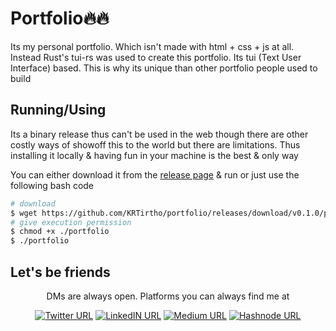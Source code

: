 # Portfolio🔥🔥

Its my personal portfolio. Which isn't made with html + css + js at all. Instead Rust's tui-rs was used to create this portfolio. Its tui (Text User Interface) based. This is why its unique than other portfolio people used to build

## Running/Using

Its a binary release thus can't be used in the web though there are other costly ways of showoff this to the world but there are limitations. Thus installing it locally & having fun in your machine is the best & only way

You can either download it from the [release page](https://github.com/KRTirtho/portfolio/releases) & run or just use the following bash code

```bash
# download
$ wget https://github.com/KRTirtho/portfolio/releases/download/v0.1.0/portfolio
# give execution permission
$ chmod +x ./portfolio
$ ./portfolio
```

## Let's be friends

<p align="center">DMs are always open. Platforms you can always find me at</p>
<p align="center"><a href="https://twitter.com/@krtirtho"><img src="https://img.shields.io/badge/Twitter-1DA1F2?style=for-the-badge&logo=twitter&logoColor=white" alt="Twitter URL"/></a> <a href="https://www.linkedin.com/in/kr-tirtho-810b951b4"><img src="https://img.shields.io/badge/LinkedIn-0077B5?style=for-the-badge&logo=linkedin&logoColor=white" alt="LinkedIN URL"/></a> <a href="https://medium.com/@krtirtho"><img src="https://img.shields.io/badge/Medium-12100E?style=for-the-badge&logo=medium&logoColor=white" alt="Medium URL"/></a> <a href="https://hashnode.com/@krtirtho"><img src="https://img.shields.io/badge/Hashnode-2962FF?style=for-the-badge&logo=hashnode&logoColor=white" alt="Hashnode URL"/></a></p>
